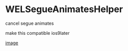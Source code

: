 # WELSegueAnimatesHelper
cancel segue animates


make this  compatible ios9later

[image](http://github.com/welcommand/WELSegueAnimatesHelper/raw/master/xodeimg.png)
